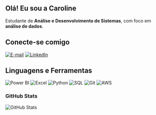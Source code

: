 ## Olá! Eu sou a Caroline  

Estudante de **Análise e Desenvolvimento de Sistemas**, com foco em **análise de dados**.

## Conecte-se comigo

[![E-mail](https://img.shields.io/badge/-Email-000?style=for-the-badge&logo=microsoft-outlook&logoColor=E94D5F)](mailto:carolinesaldanha44@gmail.com)
[![LinkedIn](https://img.shields.io/badge/-LinkedIn-000?style=for-the-badge&logo=linkedin&logoColor=30A3DC)](https://www.linkedin.com/in/carolinesaldanha/)

## Linguagens e Ferramentas

![Power BI](https://img.shields.io/badge/Power%20BI-F2C811?style=for-the-badge&logo=power%20bi&logoColor=black)
![Excel](https://img.shields.io/badge/Microsoft%20Excel-217346?style=for-the-badge&logo=microsoft%20excel&logoColor=white)
![Python](https://img.shields.io/badge/python-3670A0?style=for-the-badge&logo=python&logoColor=ffdd54)
![SQL](https://img.shields.io/badge/-SQL-000?&logo=MySQL&logoColor=4479A1)
![Git](https://img.shields.io/badge/Git-000?style=for-the-badge&logo=git&logoColor=E94D5F)
![AWS](https://img.shields.io/badge/AWS-232F3E?style=for-the-badge&logo=amazon-aws&logoColor=white)

### GitHub Stats

![GitHub Stats](https://github-readme-stats.vercel.app/api?username=carolsaldanha&theme=transparent&bg_color=000&border_color=f542c2&show_icons=true&icon_color=f542c2&title_color=f542c2&text_color=FFF)


<!--
**carolsaldanha/carolsaldanha** is a ✨ _special_ ✨ repository because its `README.md` (this file) appears on your GitHub profile.

Here are some ideas to get you started:

- 🔭 I’m currently working on ...
- 🌱 I’m currently learning ...
- 👯 I’m looking to collaborate on ...
- 🤔 I’m looking for help with ...
- 💬 Ask me about ...
- 📫 How to reach me: ...
- 😄 Pronouns: ...
- ⚡ Fun fact: ...
-->
